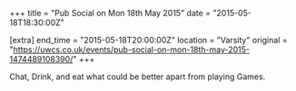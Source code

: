 +++
title = "Pub Social on Mon 18th May 2015"
date = "2015-05-18T18:30:00Z"

[extra]
end_time = "2015-05-18T20:00:00Z"
location = "Varsity"
original = "https://uwcs.co.uk/events/pub-social-on-mon-18th-may-2015-1474489108390/"
+++

Chat, Drink, and eat what could be better apart from playing Games.

